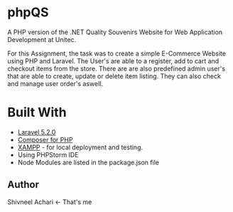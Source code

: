 # phpQS
A PHP version of the .NET Quality Souvenirs Website for Web Application Development at Unitec.

For this Assignment, the task was to create a simple E-Commerce Website using PHP and Laravel. 
The User's are able to a register, add to cart and checkout items from the store.
There are are also predefined admin user's that are able to create, update or delete item listing.
They can also check and manage user order's aswell. 

# Built With
- [Laravel 5.2.0](https://laravel.com/)
- [Composer for PHP](https://getcomposer.org/)
- [XAMPP](https://www.apachefriends.org/index.html) - for local deployment and testing. 
- Using PHPStorm IDE
- Node Modules are listed in the package.json file

## Author
Shivneel Achari <- That's me

